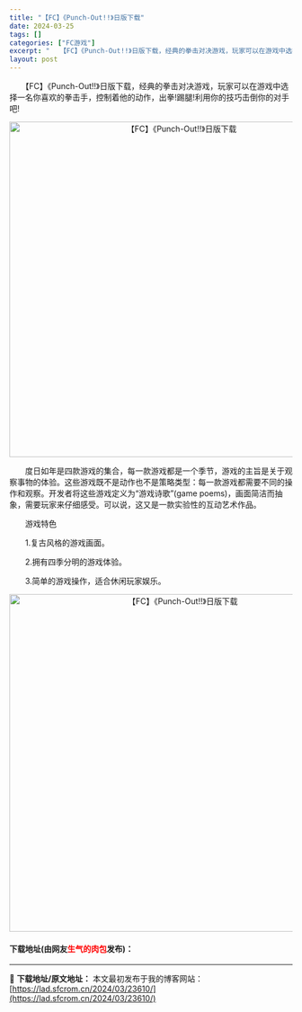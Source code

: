 ```yaml
---
title: "【FC】《Punch-Out!!》日版下载"
date: 2024-03-25
tags: []
categories: ["FC游戏"]
excerpt: "　　【FC】《Punch-Out!!》日版下载，经典的拳击对决游戏，玩家可以在游戏中选择一名你喜欢的拳击手，控制着他的动作，出拳!踢腿!利用你的技巧击倒你的对手吧! 　　度日如年是四款游戏的集合，每一款游戏都是一个季节，游戏的主旨是关于观察事物的体验。这些游戏既不是动作也不是策略类型：每一款游戏都需&hellip;"
layout: post
---
```


 <p>　　【FC】《Punch-Out!!》日版下载，经典的拳击对决游戏，玩家可以在游戏中选择一名你喜欢的拳击手，控制着他的动作，出拳!踢腿!利用你的技巧击倒你的对手吧!</p> <p align="center"><img align="" border="0" src="https://lad.sfcrom.cn/wp-content/uploads/2024/03/20240325_66019840ccea1.png" width="597" alt="【FC】《Punch-Out!!》日版下载" /></p> <p>　　度日如年是四款游戏的集合，每一款游戏都是一个季节，游戏的主旨是关于观察事物的体验。这些游戏既不是动作也不是策略类型：每一款游戏都需要不同的操作和观察。开发者将这些游戏定义为&ldquo;游戏诗歌&rdquo;(game poems)，画面简洁而抽象，需要玩家来仔细感受。可以说，这又是一款实验性的互动艺术作品。</p> <p>　　游戏特色</p> <p>　　1.复古风格的游戏画面。</p> <p>　　2.拥有四季分明的游戏体验。</p> <p>　　3.简单的游戏操作，适合休闲玩家娱乐。</p> <p align="center"><img align="" border="0" src="https://lad.sfcrom.cn/wp-content/uploads/2024/03/20240325_66019841cb846.png" width="601" alt="【FC】《Punch-Out!!》日版下载" /></p> <p><h4>下载地址(由网友<font color="red">生气的肉包</font>发布)：</h4></p> 

---
📖 **下载地址/原文地址：** 本文最初发布于我的博客网站：[https://lad.sfcrom.cn/2024/03/23610/](https://lad.sfcrom.cn/2024/03/23610/)
